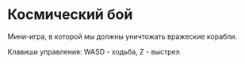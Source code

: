 # Космический бой
Мини-игра, в которой мы должны уничтожать вражеские корабли.

Клавиши управления: WASD - ходьба, Z - выстрел
